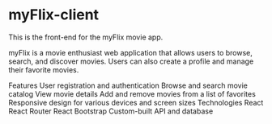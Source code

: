 # myFlix-client
 
This is the front-end for the myFlix movie app.

myFlix is a movie enthusiast web application that allows users to browse, search, and discover movies. Users can also create a profile and manage their favorite movies.

Features
User registration and authentication
Browse and search movie catalog
View movie details
Add and remove movies from a list of favorites
Responsive design for various devices and screen sizes
Technologies
React
React Router
React Bootstrap
Custom-built API and database
